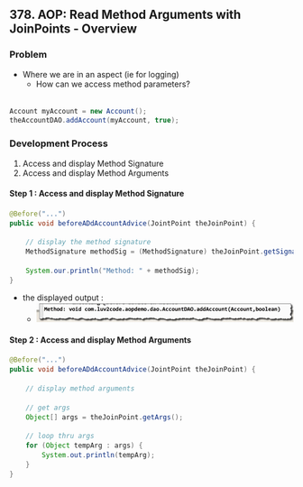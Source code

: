 ## 378. AOP: Read Method Arguments with JoinPoints - Overview

### Problem 
* Where we are in an aspect (ie for logging) 
  * How can we access method parameters? 
```java

Account myAccount = new Account(); 
theAccountDAO.addAccount(myAccount, true); 
```

### Development Process 
1. Access and display Method Signature 
2. Access and display Method Arguments 

#### Step 1 : Access and display Method Signature 
```java
@Before("...")
public void beforeADdAccountAdvice(JointPoint theJoinPoint) {
    
    // display the method signature 
    MethodSignature methodSig = (MethodSignature) theJoinPoint.getSignature(); 
    
    System.our.println("Method: " + methodSig); 
}
```
* the displayed output : 
  * ![img.png](img.png)

#### Step 2 : Access and display Method Arguments 
```java
@Before("...")
public void beforeADdAccountAdvice(JointPoint theJoinPoint) {
    
    // display method arguments 
    
    // get args 
    Object[] args = theJoinPoint.getArgs();
    
    // loop thru args 
    for (Object tempArg : args) {
        System.out.println(tempArg);
    }
}
```